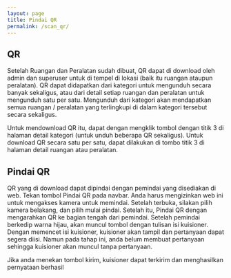 ```yaml
---
layout: page
title: Pindai QR
permalink: /scan_qr/
---
```



## QR
Setelah Ruangan dan Peralatan sudah dibuat, QR dapat di download oleh admin dan superuser untuk di tempel di lokasi (baik itu ruangan ataupun peralatan).
QR dapat didapatkan dari kategori untuk mengunduh secara banyak sekaligus, atau dari detail setiap ruangan dan peralatan untuk mengunduh satu per satu. Mengunduh dari kategori akan mendapatkan semua ruangan / peralatan yang terlingkupi di dalam kategori tersebut secara sekaligus.

Untuk mendownload QR itu, dapat dengan mengklik tombol dengan titik 3 di halaman detail kategori (untuk unduh beberapa QR sekaligus). 
Untuk download QR secara satu per satu, dapat dilakukan di tombo titik  3 di halaman detail ruangan atau peralatan.


## Pindai QR
QR yang di download dapat dipindai dengan pemindai yang disediakan di web. Tekan tombol Pindai QR pada navbar.
Anda harus mengizinkan web ini untuk mengakses kamera untuk memindai. Setelah terbuka, silakan pilih kamera belakang, dan pilih mulai pindai.
Setelah itu, Pindai QR dengan mengarahkan QR ke bagian tengah dari pemindai. Setelah pemindai berkedip warna hijau, akan muncul tombol dengan tulisan isi kuisioner. Dengan memencet isi kuisioner, kuisioner akan tampil dan pertanyaan dapat segera diisi. Namun pada tahap ini, anda belum membuat pertanyaan sehingga kuisioner akan muncul tanpa pertanyaan. 

Jika anda menekan tombol kirim, kuisioner dapat terkirim dan menghasilkan pernyataan berhasil